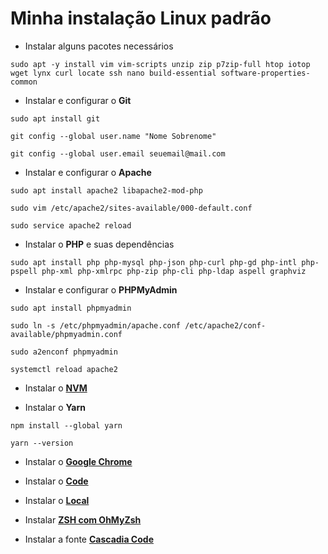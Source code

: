 # Minha instalação Linux padrão

* Instalar alguns pacotes necessários

```shell
sudo apt -y install vim vim-scripts unzip zip p7zip-full htop iotop wget lynx curl locate ssh nano build-essential software-properties-common
```

* Instalar e configurar o **Git**

```shell
sudo apt install git

git config --global user.name "Nome Sobrenome"

git config --global user.email seuemail@mail.com
```

* Instalar e configurar o **Apache**

```shell
sudo apt install apache2 libapache2-mod-php

sudo vim /etc/apache2/sites-available/000-default.conf

sudo service apache2 reload
```

* Instalar o **PHP** e suas dependências

```shell
sudo apt install php php-mysql php-json php-curl php-gd php-intl php-pspell php-xml php-xmlrpc php-zip php-cli php-ldap aspell graphviz
```

* Instalar e configurar o **PHPMyAdmin**

```shell
sudo apt install phpmyadmin

sudo ln -s /etc/phpmyadmin/apache.conf /etc/apache2/conf-available/phpmyadmin.conf

sudo a2enconf phpmyadmin

systemctl reload apache2
```

* Instalar o [**NVM**](https://github.com/nvm-sh/nvm#installation-and-update)

* Instalar o **Yarn**

```shell
npm install --global yarn

yarn --version
```

* Instalar o [**Google Chrome**](https://www.google.com/intl/pt-BR/chrome/)

* Instalar o [**Code**](https://code.visualstudio.com/download)

* Instalar o [**Local**](https://localwp.com/)

* Instalar [**ZSH com OhMyZsh**](https://github.com/ohmyzsh/ohmyzsh/wiki)

* Instalar a fonte [**Cascadia Code**](https://github.com/microsoft/cascadia-code)
